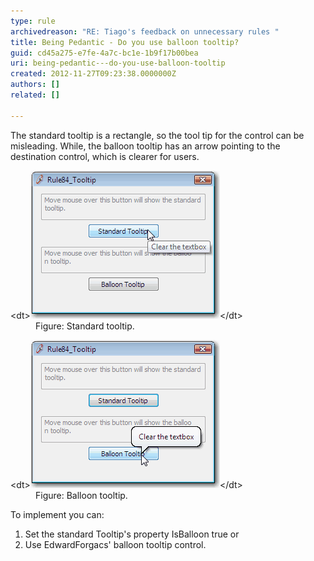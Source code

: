 ```yaml
---
type: rule
archivedreason: "RE: Tiago's feedback on unnecessary rules "
title: Being Pedantic - Do you use balloon tooltip?
guid: cd45a275-e7fe-4a7c-bc1e-1b9f17b00bea
uri: being-pedantic---do-you-use-balloon-tooltip
created: 2012-11-27T09:23:38.0000000Z
authors: []
related: []

---
```


The standard tooltip is a rectangle, so the tool tip for the control can be misleading. While, the balloon tooltip has an arrow pointing to the destination control, which is clearer for users.

<!--endintro-->
<dl class="badImage">&lt;dt&gt;<img alt="Standard tooltip" src="../../assets/BadTooltip.gif">&lt;/dt&gt;
<dd>Figure: Standard tooltip.</dd></dl><dl class="goodImage">&lt;dt&gt;<img alt="Balloon tooltip" src="../../assets/GoodTooltip.gif">&lt;/dt&gt;
<dd>Figure: Balloon tooltip.</dd></dl>
To implement you can:

1. Set the standard Tooltip's property IsBalloon true or
2. Use EdwardForgacs' balloon tooltip control.
